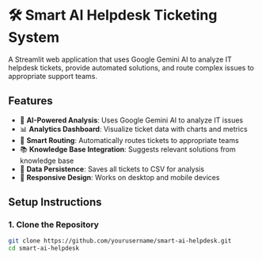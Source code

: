 # 🛠️ Smart AI Helpdesk Ticketing System

A Streamlit web application that uses Google Gemini AI to analyze IT helpdesk tickets, provide automated solutions, and route complex issues to appropriate support teams.

## Features

- 🤖 **AI-Powered Analysis**: Uses Google Gemini AI to analyze IT issues
- 📊 **Analytics Dashboard**: Visualize ticket data with charts and metrics
- 🎯 **Smart Routing**: Automatically routes tickets to appropriate teams
- 📚 **Knowledge Base Integration**: Suggests relevant solutions from knowledge base
- 💾 **Data Persistence**: Saves all tickets to CSV for analysis
- 📱 **Responsive Design**: Works on desktop and mobile devices

## Setup Instructions

### 1. Clone the Repository

```bash
git clone https://github.com/yourusername/smart-ai-helpdesk.git
cd smart-ai-helpdesk
